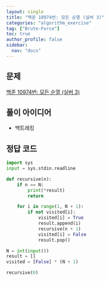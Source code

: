 ```yaml
---
layout: single
title: "백준 10974번: 모든 순열 (실버 3)"
categories: "algorithm_exercise"
tag: ["Brute-Force"]
toc: true
author_profile: false
sidebar:
  nav: "docs"
---
```


## 문제

[백준 10974번: 모든 순열 (실버 3)](https://www.acmicpc.net/problem/10974)

## 풀이 아이디어

- 백트래킹

## 정답 코드

```python
import sys
input = sys.stdin.readline

def recursive(n):
    if n == N:
        print(*result)
        return

    for i in range(1, N + 1):
        if not visited[i]:
            visited[i] = True
            result.append(i)
            recursive(n + 1)
            visited[i] = False
            result.pop()

N = int(input())
result = []
visited = [False] * (N + 1)

recursive(0)
```
